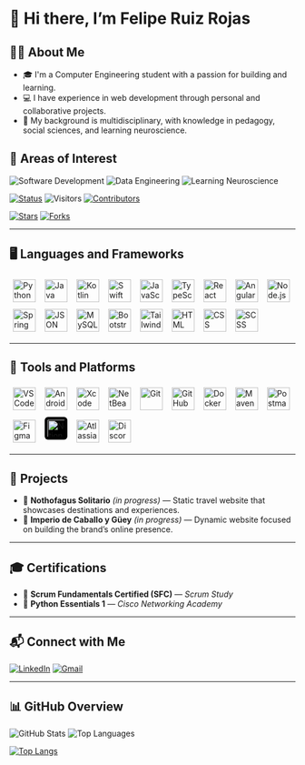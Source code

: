 # 👋 Hi there, I’m Felipe Ruiz Rojas

## 👨‍💻 About Me
- 🎓 I'm a Computer Engineering student with a passion for building and learning.
- 💻 I have experience in web development through personal and collaborative projects.
- 🧩 My background is multidisciplinary, with knowledge in pedagogy, social sciences, and learning neuroscience.

## 🚀 Areas of Interest  
![Software Development](https://img.shields.io/badge/%F0%9F%92%BB_Software_Development-2E8B57?style=for-the-badge)
![Data Engineering](https://img.shields.io/badge/%F0%9F%97%83%EF%B8%8F_Data_Engineering-1E90FF?style=for-the-badge)
![Learning Neuroscience](https://img.shields.io/badge/%F0%9F%A7%A0_Learning_Neuroscience-FFD700?style=for-the-badge)

[![Status](https://img.shields.io/badge/status-updating-blue.svg)](https://github.com/ruizRojasFel/ruizRojasFel)
![Visitors](https://visitor-badge.laobi.icu/badge?page_id=ruizRojasFel)
[![Contributors](https://img.shields.io/github/contributors/ruizRojasFel/ruizRojasFel?color=blue)](https://github.com/ruizRojasFel/ruizRojasFel/graphs/contributors)

[![Stars](https://img.shields.io/github/stars/ruizRojasFel/ruizRojasFel.svg?logo=github)](https://github.com/ruizRojasFel/ruizRojasFel/stargazers)
[![Forks](https://img.shields.io/github/forks/ruizRojasFel/ruizRojasFel.svg?color=blue&logo=github)](https://github.com/ruizRojasFel/ruizRojasFel/network/members)

---

## 🖥️ Languages and Frameworks
<p align="left">
  <img src="https://skillicons.dev/icons?i=python" alt="Python" width="40" height="40" style="margin:6px;"/>  
  <img src="https://skillicons.dev/icons?i=java" alt="Java" width="40" height="40" style="margin:6px;"/>  
  <img src="https://skillicons.dev/icons?i=kotlin" alt="Kotlin" width="40" height="40" style="margin:6px;"/>  
  <img src="https://skillicons.dev/icons?i=swift" alt="Swift" width="40" height="40" style="margin:6px;"/>  
  <img src="https://skillicons.dev/icons?i=js" alt="JavaScript" width="40" height="40" style="margin:6px;"/>  
  <img src="https://skillicons.dev/icons?i=typescript" alt="TypeScript" width="40" height="40" style="margin:6px;"/>  
  <img src="https://skillicons.dev/icons?i=react" alt="React" width="40" height="40" style="margin:6px;"/>
  <img src="https://skillicons.dev/icons?i=angular" alt="Angular" width="40" height="40" style="margin:6px;"/>
  <img src="https://skillicons.dev/icons?i=nodejs" alt="Node.js" width="40" height="40" style="margin:6px;"/>  
  <img src="https://skillicons.dev/icons?i=spring" alt="Spring Boot" width="40" height="40" style="margin:6px;"/>
  <img src="https://skillicons.dev/icons?i=json" alt="JSON" width="40" height="40" style="margin:6px;"/>
  <img src="https://skillicons.dev/icons?i=mysql" alt="MySQL" width="40" height="40" style="margin:6px;"/> 
  <img src="https://skillicons.dev/icons?i=bootstrap" alt="Bootstrap" width="40" height="40" style="margin:6px;"/>  
  <img src="https://skillicons.dev/icons?i=tailwind" alt="TailwindCSS" width="40" height="40" style="margin:6px;"/>  
  <img src="https://skillicons.dev/icons?i=html" alt="HTML" width="40" height="40" style="margin:6px;"/>  
  <img src="https://skillicons.dev/icons?i=css" alt="CSS" width="40" height="40" style="margin:6px;"/>
  <img src="https://skillicons.dev/icons?i=scss" alt="SCSS" width="40" height="40" style="margin:6px;"/>
   
</p>

---

## 🧰 Tools and Platforms

<p align="left">
  <!-- 🧩 IDEs -->
  <img src="https://cdn.jsdelivr.net/gh/devicons/devicon/icons/vscode/vscode-original.svg" 
       alt="VS Code" style="width:40px; height:40px; margin:6px;"/>
  <img src="https://cdn.jsdelivr.net/gh/devicons/devicon/icons/androidstudio/androidstudio-original.svg" 
       alt="Android Studio" style="width:40px; height:40px; margin:6px;"/>
  <img src="https://cdn.jsdelivr.net/gh/devicons/devicon/icons/xcode/xcode-original.svg" 
       alt="Xcode" style="width:40px; height:40px; margin:6px;"/>
  <img src="https://cdn.jsdelivr.net/gh/devicons/devicon/icons/netbeans/netbeans-original.svg" 
       alt="NetBeans" style="width:40px; height:40px; margin:6px;"/>
  <!-- ⚙️ Dev Tools -->
  <img src="https://cdn.jsdelivr.net/gh/devicons/devicon/icons/git/git-original.svg" 
       alt="Git" style="width:40px; height:40px; margin:6px;"/>
<img src="https://cdn.simpleicons.org/github/FFFFFF"
     alt="GitHub"
     style="width:40px; height:40px; margin:6px;"/>
  <img src="https://cdn.jsdelivr.net/gh/devicons/devicon/icons/docker/docker-original.svg" 
       alt="Docker" style="width:40px; height:40px; margin:6px;"/>
  <img src="https://cdn.jsdelivr.net/gh/devicons/devicon/icons/maven/maven-original.svg" 
       alt="Maven" style="width:40px; height:40px; margin:6px;"/>
  <img src="https://cdn.jsdelivr.net/gh/devicons/devicon/icons/postman/postman-original.svg" 
       alt="Postman" style="width:40px; height:40px; margin:6px;"/>
  <!-- 🎨 Design & Docs -->
  <img src="https://cdn.jsdelivr.net/gh/devicons/devicon/icons/figma/figma-original.svg" 
       alt="Figma" style="width:40px; height:40px; margin:6px;"/>
  <img src="https://cdn.simpleicons.org/notion/FFFFFF" 
       alt="Notion" style="width:40px; height:40px; margin:6px; background:#000; padding:5px; border-radius:6px; box-sizing:border-box;"/>
  <!-- 🤝 Teamwork -->
  <img src="https://cdn.simpleicons.org/atlassian/2684FF" 
       alt="Atlassian" style="width:40px; height:40px; margin:6px;"/>
  <img src="https://cdn.simpleicons.org/discord/5865F2" 
       alt="Discord" style="width:40px; height:40px; margin:6px;"/>
</p>

---

## 🚀 Projects
- 🌲 **Nothofagus Solitario** *(in progress)* — Static travel website that showcases destinations and experiences.
- 🐎 **Imperio de Caballo y Güey** *(in progress)* — Dynamic website focused on building the brand’s online presence.

---

## 🎓 Certifications
- 🧭 **Scrum Fundamentals Certified (SFC)** — *Scrum Study*  
- 🐍 **Python Essentials 1** — *Cisco Networking Academy*

---

## 📬 Connect with Me 
[![LinkedIn](https://img.shields.io/badge/LinkedIn-%40felandres-blue?logo=linkedin&logoColor=white)](http://linkedin.com/in/felandres)
[![Gmail](https://img.shields.io/badge/Email-%20felruiz.a%40gmail.com-red?logo=gmail&logoColor=white)](mailto:felruiz.a@gmail.com)

---

## 📊 GitHub Overview
![GitHub Stats](https://github-readme-stats.vercel.app/api?username=ruizRojasFel&show_icons=true&hide_border=true&bg_color=0D1117&title_color=58A6FF&text_color=C9D1D9&icon_color=58A6FF)
![Top Languages](https://github-readme-stats.vercel.app/api/top-langs/?username=ruizRojasFel&layout=donut&hide_border=true&bg_color=0D1117&title_color=58A6FF&text_color=C9D1D9)

[![Top Langs](https://github-readme-stats.vercel.app/api/top-langs/?username=ruizRojasFel&layout=compact&hide_title=true)](https://github.com/ruizRojasFel)
